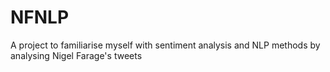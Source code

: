 # NFNLP

A project to familiarise myself with sentiment analysis and NLP methods by analysing Nigel Farage's tweets
